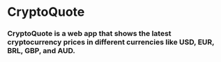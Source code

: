 # CryptoQuote
### CryptoQuote is a web app that shows the latest cryptocurrency prices in different currencies like USD, EUR, BRL, GBP, and AUD.
